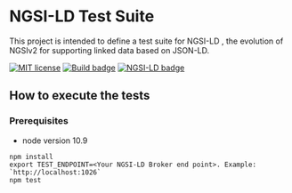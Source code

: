 # NGSI-LD Test Suite

This project is intended to define a test suite for NGSI-LD , the evolution of NGSIv2 for supporting linked data based on JSON-LD.

[![MIT license][license-image]][license-url]
[![Build badge](https://img.shields.io/travis/Fiware/NGSI-LD_Tests.svg?branch=master "Travis build status")](https://travis-ci.org/Fiware/NGSI-LD_Tests/?branch=master)
[![NGSI-LD badge](https://img.shields.io/badge/NGSI-LD-red.svg)](http://www.etsi.org/deliver/etsi_gs/CIM/001_099/004/01.01.01_60/gs_CIM004v010101p.pdf)


## How to execute the tests

### Prerequisites 

* node version 10.9


```
npm install
export TEST_ENDPOINT=<Your NGSI-LD Broker end point>. Example: `http://localhost:1026`
npm test
```

[license-image]: https://img.shields.io/badge/license-MIT-blue.svg
[license-url]: LICENSE
